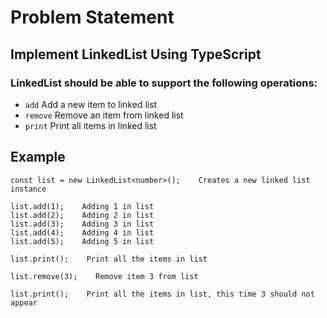 # Problem Statement

## Implement LinkedList Using TypeScript

### LinkedList should be able to support the following operations:
  * `add`    Add a new item to linked list
  * `remove`    Remove an item from linked list
  * `print`    Print all items in linked list


## Example
```
const list = new LinkedList<number>();    Creates a new linked list instance

list.add(1);    Adding 1 in list
list.add(2);    Adding 2 in list
list.add(3);    Adding 3 in list
list.add(4);    Adding 4 in list
list.add(5);    Adding 5 in list

list.print();    Print all the items in list

list.remove(3);    Remove item 3 from list

list.print();    Print all the items in list, this time 3 should not appear
```